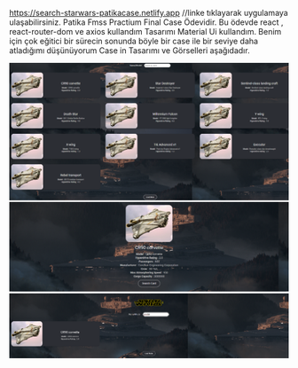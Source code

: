 https://search-starwars-patikacase.netlify.app //linke tıklayarak uygulamaya ulaşabilirsiniz.
Patika Fmss Practium Final Case Ödevidir. 
Bu ödevde react , react-router-dom ve axios kullandım 
Tasarımı Material Ui kullandım. 
Benim için çok eğitici bir sürecin sonunda böyle bir case ile bir seviye daha atladığımı düşünüyorum 
Case in Tasarımı ve Görselleri aşağıdadır.

<img src="./src/images/1.png" alt="img"/>
<img src="./src/images/ikinci.png" alt="imgTwo"/>
<img src="./src/images/search.png" alt="search"/>

